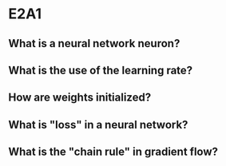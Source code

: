 # E2A1

## What is a neural network neuron?


## What is the use of the learning rate?


## How are weights initialized?


## What is "loss" in a neural network?


## What is the "chain rule" in gradient flow?
